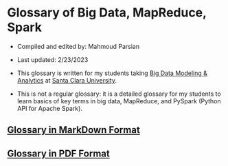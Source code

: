 # Glossary of Big Data, MapReduce, Spark

* Compiled and edited by: Mahmoud Parsian

* Last updated: 2/23/2023

* This glossary is written for my students taking 
[Big Data Modeling & Analytics](https://github.com/mahmoudparsian/big-data-mapreduce-course) 
at [Santa Clara University](https://www.scu.edu).

* This is not a regular glossary: it is a detailed glossary 
  for my students to learn basics of key terms in big data, 
  MapReduce, and PySpark (Python API for Apache Spark).


## [Glossary in MarkDown Format](./glossary_of_big_data_and_mapreduce.md)	


## [Glossary in PDF Format](./glossary_of_big_data_and_mapreduce.pdf)













